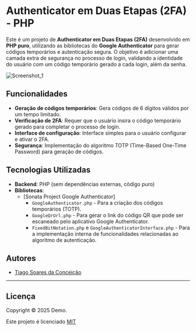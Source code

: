 # Authenticator em Duas Etapas (2FA) - PHP

Este é um projeto de **Authenticator em Duas Etapas (2FA)** desenvolvido em **PHP puro**, utilizando as bibliotecas do **Google Authenticator** para gerar códigos temporários e autenticação segura. O objetivo é adicionar uma camada extra de segurança no processo de login, validando a identidade do usuário com um código temporário gerado a cada login, além da senha.

![Screenshot_1](https://github.com/user-attachments/assets/8f61edde-2740-4cea-b284-fef018a5d4ff)


## Funcionalidades

- **Geração de códigos temporários**: Gera códigos de 6 dígitos válidos por um tempo limitado.
- **Verificação de 2FA**: Requer que o usuário insira o código temporário gerado para completar o processo de login.
- **Interface de configuração**: Interface simples para o usuário configurar e ativar o 2FA.
- **Segurança**: Implementação do algoritmo TOTP (Time-Based One-Time Password) para geração de códigos.

## Tecnologias Utilizadas

- **Backend**: PHP (sem dependências externas, código puro)
- **Bibliotecas**: 
  - [Sonata Project Google Authenticator]
    - `GoogleAuthenticator.php` - Para a criação dos códigos temporários (TOTP).
    - `GoogleQrUrl.php` - Para gerar o link do código QR que pode ser escaneado pelo aplicativo Google Authenticator.
    - `FixedBitNotation.php` e `GoogleAuthenticatorInterface.php` - Para a implementação interna de funcionalidades relacionadas ao algoritmo de autenticação.
  
##

## Autores

- [Tiago Soares da Conceição](https://www.linkedin.com/in/tsgo27/)



---

## Licença
Copyright © 2025 Demo.

Este projeto é licenciado [MIT](https://choosealicense.com/licenses/mit/)


